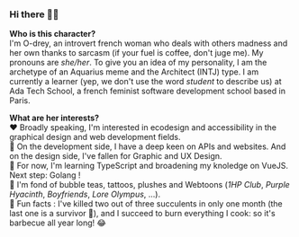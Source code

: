 ### Hi there 👋🏾


**Who is this character?** <br>
I'm O-drey, an introvert french woman who deals with others madness and her own thanks to sarcasm (if your fuel is coffee, don't juge me).
My pronouns are _she/her_.
To give you an idea of my personality, I am the archetype of an Aquarius meme and the Architect (INTJ) type.
I am currently a learner (yep, we don't use the word _student_ to describe us) at Ada Tech School, a french feminist software development school based in Paris.


**What are her interests?** <br>
  ❤️ Broadly speaking, I'm interested in ecodesign and accessibility in the graphical design and web development fields. <br>
  🔭 On the development side, I have a deep keen on APIs and websites. And on the design side, I've fallen for Graphic and UX Design. <br>
  🌱 For now, I'm learning TypeScript and broadening my knoledge on VueJS. Next step: Golang ! <br>
  📌 I'm fond of bubble teas, tattoos, plushes and Webtoons (_1HP Club_, _Purple Hyacinth_, _Boyfriends_, _Lore Olympus_, ...). <br>
  🤯 Fun facts : I've killed two out of three succulents in only one month (the last one is a survivor 🌵), and I succeed to burn everything I cook: so it's barbecue all year long! 😂
